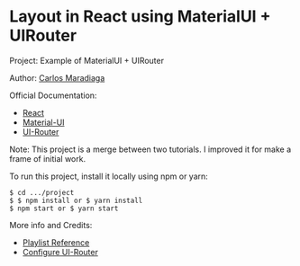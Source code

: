 # Layout in React using MaterialUI + UIRouter

Project: Example of MaterialUI + UIRouter

Author: [Carlos Maradiaga](https://instagram.com/carlosmxv) 

Official Documentation:
* [React](https://reactjs.org/)
* [Material-UI](https://material-ui.com/)
* [UI-Router](https://ui-router.github.io/)

Note: This project is a merge between two tutorials. I improved it for make a frame of initial work.

To run this project, install it locally using npm or yarn:

```
$ cd .../project
$ $ npm install or $ yarn install
$ npm start or $ yarn start
```

More info and Credits:

* [Playlist Reference](https://www.youtube.com/playlist?list=PLPl81lqbj-4Kn-PRUvHuzh_591Euc3688)
* [Configure UI-Router](https://herelodin.com/como-configurar-ui-router-react/)


